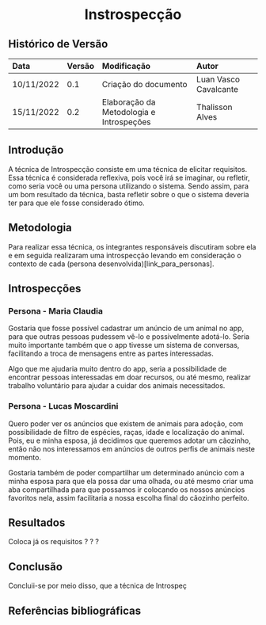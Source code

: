 # <center> Instrospecção

## Histórico de Versão

| Data | Versão | Modificação | Autor |
| :- | :- | :- | :- |
| 10/11/2022 | 0.1 | Criação do documento | Luan Vasco Cavalcante |
| 15/11/2022 | 0.2 | Elaboração da Metodologia e Introspeções | Thalisson Alves |

## Introdução 
  A técnica de Introspecção consiste em uma técnica de elicitar requisitos. Essa técnica é considerada reflexiva, pois você irá se imaginar, ou refletir, como seria você ou uma persona utilizando o sistema. Sendo assim, para um bom resultado da técnica, basta refletir sobre o que o sistema deveria ter para que ele fosse considerado ótimo.

## Metodologia

Para realizar essa técnica, os integrantes responsáveis discutiram sobre ela e em seguida realizaram uma introspecção levando em consideração o contexto de cada (persona desenvolvida)[link_para_personas].

## Introspecções

### Persona - Maria Claudia

Gostaria que fosse possível cadastrar um anúncio de um animal no app, para que outras pessoas pudessem vê-lo e possivelmente adotá-lo. Seria muito importante também que o app tivesse um sistema de conversas, facilitando a troca de mensagens entre as partes interessadas.

Algo que me ajudaria muito dentro do app, seria a possibilidade de encontrar pessoas interessadas em doar recursos, ou até mesmo, realizar trabalho voluntário para ajudar a cuidar dos animais necessitados.

### Persona - Lucas Moscardini

Quero poder ver os anúncios que existem de animais para adoção, com possibilidade de filtro de espécies, raças, idade e localização do animal. Pois, eu e minha esposa, já decidimos que queremos adotar um cãozinho, então não nos interessamos em anúncios de outros perfis de animais neste momento.

Gostaria também de poder compartilhar um determinado anúncio com a minha esposa para que ela possa dar uma olhada, ou até mesmo criar uma aba compartilhada para que possamos ir colocando os nossos anúncios favoritos nela, assim facilitaria a nossa escolha final do cãozinho perfeito.

## Resultados
  Coloca já os requisitos ? ? ?

## Conclusão
  Concluii-se por meio disso, que a técnica de Introspeç


## Referências bibliográficas
